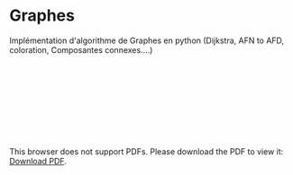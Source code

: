# Graphes
Implémentation d'algorithme de Graphes en python (Dijkstra, AFN to AFD, coloration, Composantes connexes....)
<object data="https://github.com/jdbonfils/Graphes/blob/master/CompteRendu.pdf" type="application/pdf" width="700px" height="700px">
    <embed src="https://github.com/jdbonfils/Graphes/blob/master/CompteRendu.pdf">
        <p>This browser does not support PDFs. Please download the PDF to view it: <a href="https://github.com/jdbonfils/Graphes/blob/master/CompteRendu.pdf">Download PDF</a>.</p>
    </embed>
</object>
